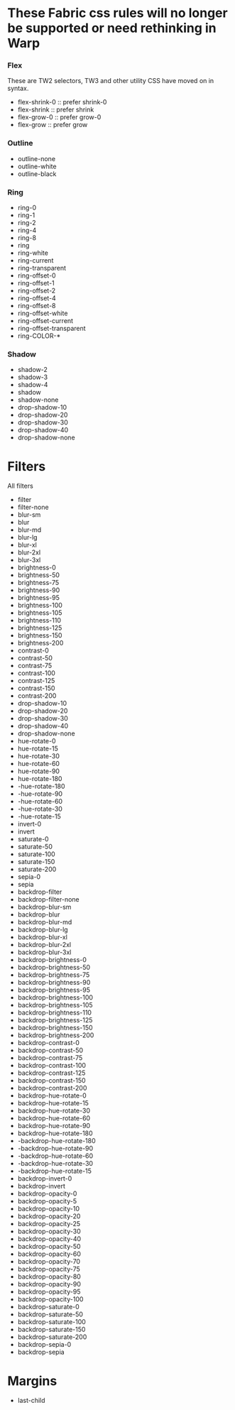 # These Fabric css rules will no longer be supported or need rethinking in Warp

### Flex

These are TW2 selectors, TW3 and other utility CSS have moved on in syntax.

- flex-shrink-0 :: prefer shrink-0
- flex-shrink :: prefer shrink
- flex-grow-0 :: prefer grow-0
- flex-grow :: prefer grow

### Outline

- outline-none
- outline-white
- outline-black

### Ring

- ring-0
- ring-1
- ring-2
- ring-4
- ring-8
- ring
- ring-white
- ring-current
- ring-transparent
- ring-offset-0
- ring-offset-1
- ring-offset-2
- ring-offset-4
- ring-offset-8
- ring-offset-white
- ring-offset-current
- ring-offset-transparent
- ring-COLOR-*

### Shadow

- shadow-2
- shadow-3
- shadow-4
- shadow
- shadow-none
- drop-shadow-10
- drop-shadow-20
- drop-shadow-30
- drop-shadow-40
- drop-shadow-none

# Filters

All filters

- filter
- filter-none
- blur-sm
- blur
- blur-md
- blur-lg
- blur-xl
- blur-2xl
- blur-3xl
- brightness-0
- brightness-50
- brightness-75
- brightness-90
- brightness-95
- brightness-100
- brightness-105
- brightness-110
- brightness-125
- brightness-150
- brightness-200
- contrast-0
- contrast-50
- contrast-75
- contrast-100
- contrast-125
- contrast-150
- contrast-200
- drop-shadow-10
- drop-shadow-20
- drop-shadow-30
- drop-shadow-40
- drop-shadow-none
- hue-rotate-0
- hue-rotate-15
- hue-rotate-30
- hue-rotate-60
- hue-rotate-90
- hue-rotate-180
- -hue-rotate-180
- -hue-rotate-90
- -hue-rotate-60
- -hue-rotate-30
- -hue-rotate-15
- invert-0
- invert
- saturate-0
- saturate-50
- saturate-100
- saturate-150
- saturate-200
- sepia-0
- sepia
- backdrop-filter
- backdrop-filter-none
- backdrop-blur-sm
- backdrop-blur
- backdrop-blur-md
- backdrop-blur-lg
- backdrop-blur-xl
- backdrop-blur-2xl
- backdrop-blur-3xl
- backdrop-brightness-0
- backdrop-brightness-50
- backdrop-brightness-75
- backdrop-brightness-90
- backdrop-brightness-95
- backdrop-brightness-100
- backdrop-brightness-105
- backdrop-brightness-110
- backdrop-brightness-125
- backdrop-brightness-150
- backdrop-brightness-200
- backdrop-contrast-0
- backdrop-contrast-50
- backdrop-contrast-75
- backdrop-contrast-100
- backdrop-contrast-125
- backdrop-contrast-150
- backdrop-contrast-200
- backdrop-hue-rotate-0
- backdrop-hue-rotate-15
- backdrop-hue-rotate-30
- backdrop-hue-rotate-60
- backdrop-hue-rotate-90
- backdrop-hue-rotate-180
- -backdrop-hue-rotate-180
- -backdrop-hue-rotate-90
- -backdrop-hue-rotate-60
- -backdrop-hue-rotate-30
- -backdrop-hue-rotate-15
- backdrop-invert-0
- backdrop-invert
- backdrop-opacity-0
- backdrop-opacity-5
- backdrop-opacity-10
- backdrop-opacity-20
- backdrop-opacity-25
- backdrop-opacity-30
- backdrop-opacity-40
- backdrop-opacity-50
- backdrop-opacity-60
- backdrop-opacity-70
- backdrop-opacity-75
- backdrop-opacity-80
- backdrop-opacity-90
- backdrop-opacity-95
- backdrop-opacity-100
- backdrop-saturate-0
- backdrop-saturate-50
- backdrop-saturate-100
- backdrop-saturate-150
- backdrop-saturate-200
- backdrop-sepia-0
- backdrop-sepia

# Margins

- last-child
